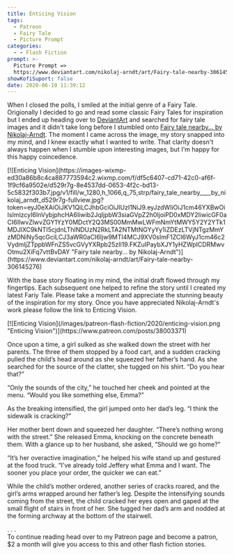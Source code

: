 ```yaml
---
title: Enticing Vision
tags:
  - Patreon
  - Fairy Tale
  - Picture Prompt
categories:
  - - Flash Fiction
prompt: >-
  Picture Prompt =>
  https://www.deviantart.com/nikolaj-arndt/art/Fairy-tale-nearby-306145276
showKofiSuport: false
date: 2020-06-10 11:39:12
---
```


When I closed the polls, I smiled at the initial genre of a Fairy Tale. Origionally I decided to go and read some classic Fairy Tales for inspiration but I ended up heading over to [DeviantArt](https://www.deviantart.com/) and searched for fairy tale images and it didn't take long before I stumbled onto [Fairy tale nearby... by Nikolaj-Arndt](https://www.deviantart.com/nikolaj-arndt/art/Fairy-tale-nearby-306145276). The moment I came across the image, my story snapped into my mind, and I knew exactly what I wanted to write. That clarity doesn't always happen when I stumble upon interesting images, but I'm happy for this happy coincedence.<!-- more -->

<div class="center">[![Enticing Vision](https://images-wixmp-ed30a86b8c4ca887773594c2.wixmp.com/f/df5c6407-cd71-42c0-af6f-1f9cf6a9502e/d529r7g-8e4537dd-0653-4f2c-bd13-5c5832f303b7.jpg/v1/fill/w_1280,h_1066,q_75,strp/fairy_tale_nearby____by_nikolaj_arndt_d529r7g-fullview.jpg?token=eyJ0eXAiOiJKV1QiLCJhbGciOiJIUzI1NiJ9.eyJzdWIiOiJ1cm46YXBwOiIsImlzcyI6InVybjphcHA6Iiwib2JqIjpbW3siaGVpZ2h0IjoiPD0xMDY2IiwicGF0aCI6IlwvZlwvZGY1YzY0MDctY2Q3MS00MmMwLWFmNmYtMWY5Y2Y2YTk1MDJlXC9kNTI5cjdnLThlNDUzN2RkLTA2NTMtNGYyYy1iZDEzLTVjNTgzMmYzMDNiNy5qcGciLCJ3aWR0aCI6Ijw9MTI4MCJ9XV0sImF1ZCI6WyJ1cm46c2VydmljZTppbWFnZS5vcGVyYXRpb25zIl19.FKZuIPaybXJY1yHZWpICDRMwvOtmu2XiFq7vttBvDAY "Fairy tale nearby... by Nikolaj-Arndt")](https://www.deviantart.com/nikolaj-arndt/art/Fairy-tale-nearby-306145276)</div>

With the base story floating in my mind, the initial draft flowed through my fingertips. Each subsequent one helped to refine the story until I created my latest Fariy Tale. Please take a moment and appreciate the stunning beauty of the inspiration for my story. Once you have appreciated Nikolaj-Arndt's work please follow the link to Enticing Vision. 


<div class="center">[![Enticing Vision](/images/patreon-flash-fiction/2020/enticing-vision.png "Enticing Vision")](https://www.patreon.com/posts/38003371)</div>

Once upon a time, a girl sulked as she walked down the street with her parents. The three of them stopped by a food cart, and a sudden cracking pulled the child’s head around as she squeezed her father’s hand. As she searched for the source of the clatter, she tugged on his shirt. “Do you hear that?”

“Only the sounds of the city,” he touched her cheek and pointed at the menu. “Would you like something else, Emma?”

As the breaking intensified, the girl jumped onto her dad’s leg. “I think the sidewalk is cracking?”

Her mother bent down and squeezed her daughter. “There’s nothing wrong with the street.” She released Emma, knocking on the concrete beneath them. With a glance up to her husband, she asked, “Should we go home?”

“It’s her overactive imagination,” he helped his wife stand up and gestured at the food truck. “I’ve already told Jeffery what Emma and I want. The sooner you place your order, the quicker we can eat.”

While the child’s mother ordered, another series of cracks roared, and the girl’s arms wrapped around her father’s leg. Despite the intensifying sounds coming from the street, the child cracked her eyes open and gaped at the small flight of stairs in front of her. She tugged her dad’s arm and nodded at the forming archway at the bottom of the stairwell.

<div class="center story-ellipses">
.
.
.
</div><div>To continue reading head over to my Patreon page and become a patron, $2 a month will give you access to this and other flash fiction stories.</div>